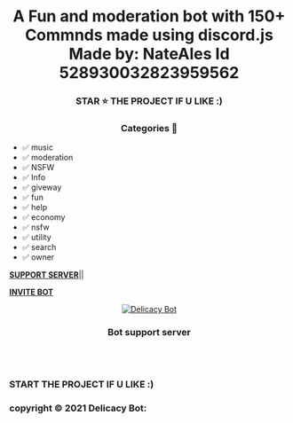 <h1 align='center'> A Fun and moderation bot with 150+ Commnds made using discord.js 
 Made by: NateAles
Id 528930032823959562 </h1> 


<h3 align='center'> STAR ⭐ THE PROJECT IF U LIKE :) </h3>

 <h3 align='center'> Categories 📑 </h3>


- ✅ music 
- ✅ moderation 
- ✅ NSFW 
- ✅ Info
- ✅ giveway
- ✅ fun
- ✅ help
- ✅ economy 
- ✅ nsfw 
- ✅ utility   
- ✅ search
- ✅ owner

**[SUPPORT SERVER](https://discord.gg/xxcn9DFp3t)**||

**[INVITE BOT](https://discord.com/api/oauth2/authorize?client_id=881293348172877924&permissions=8&scope=bot)**



<div align="center"><a href="https://discord.com/api/oauth2/authorize?client_id=881293348172877924&permissions=8&scope=bot"> 
    <img src="https://cdn.discordapp.com/attachments/824976037578014730/834743546417381414/350kb_1.gif" alt="Delicacy Bot" />
</a> </div>


<h3 align='center'> Bot support server </h3>

<div align="center"> <a href="https://discord.gg/xxcn9DFp3t"></a>

<br><br>

</div>


<div align="center"> <a href="https://discord.gg/xxcn9DFp3t">

</a>
</div>

### START THE PROJECT IF U LIKE :)
### copyright ©️ 2021 Delicacy Bot:
